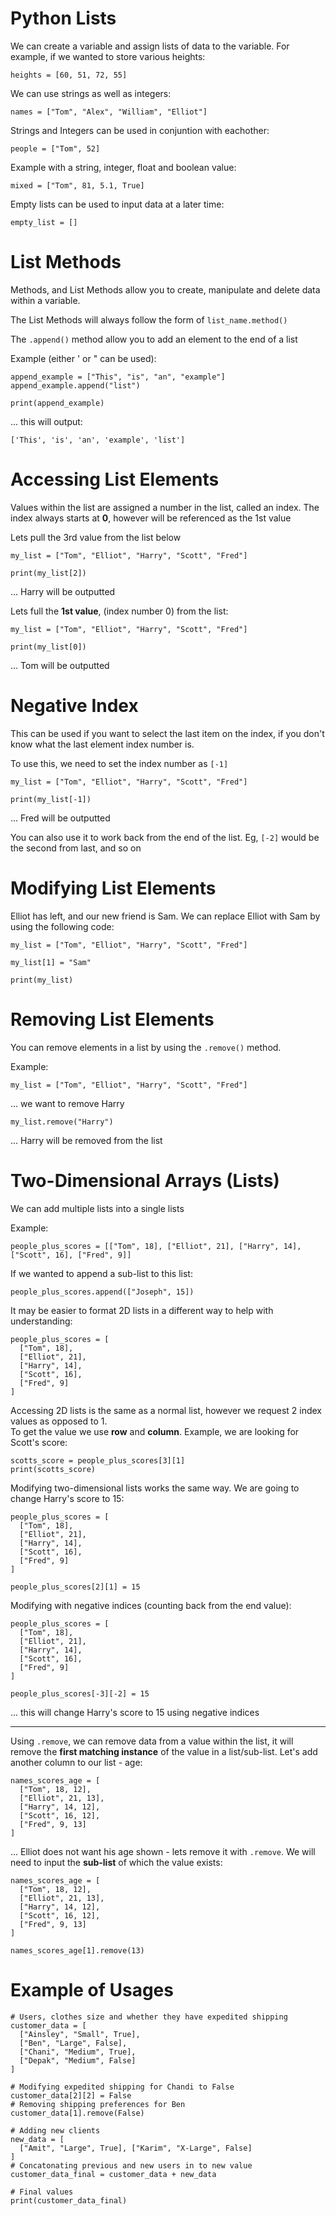 # Python Lists

We can create a variable and assign lists of data to the variable. For example, if we wanted to store various heights:

```
heights = [60, 51, 72, 55]
```

We can use strings as well as integers:

```
names = ["Tom", "Alex", "William", "Elliot"]
```

Strings and Integers can be used in conjuntion with eachother:
```
people = ["Tom", 52]
```

Example with a string, integer, float and boolean value:
```
mixed = ["Tom", 81, 5.1, True]
```

Empty lists can be used to input data at a later time:
```
empty_list = []
```

# List Methods

Methods, and List Methods allow you to create, manipulate and delete data within a variable.

The List Methods will always follow the form of `list_name.method()`

The `.append()` method allow you to add an element to the end of a list

Example (either ' or " can be used):

```
append_example = ["This", "is", "an", "example"]
append_example.append("list")

print(append_example)
```
... this will output:
```
['This', 'is', 'an', 'example', 'list']
```

# Accessing List Elements

Values within the list are assigned a number in the list, called an index. The index always starts at **0**, however will be referenced as the 1st value

Lets pull the 3rd value from the list below

```
my_list = ["Tom", "Elliot", "Harry", "Scott", "Fred"]

print(my_list[2])
```
... Harry will be outputted

Lets full the **1st value**, (index number 0) from the list:

```
my_list = ["Tom", "Elliot", "Harry", "Scott", "Fred"]

print(my_list[0])
```
... Tom will be outputted


# Negative Index

This can be used if you want to select the last item on the index, if you don't know what the last element index number is.

To use this, we need to set the index number as `[-1]`

```
my_list = ["Tom", "Elliot", "Harry", "Scott", "Fred"]

print(my_list[-1])
```
... Fred will be outputted

You can also use it to work back from the end of the list. Eg, `[-2]` would be the second from last, and so on


# Modifying List Elements

Elliot has left, and our new friend is Sam. We can replace Elliot with Sam by using the following code:

```
my_list = ["Tom", "Elliot", "Harry", "Scott", "Fred"]

my_list[1] = "Sam"

print(my_list)
```

# Removing List Elements

You can remove elements in a list by using the `.remove()` method.

Example:

```
my_list = ["Tom", "Elliot", "Harry", "Scott", "Fred"]
```
... we want to remove Harry

```
my_list.remove("Harry")
```
... Harry will be removed from the list


# Two-Dimensional Arrays (Lists)

We can add multiple lists into a single lists

Example:
```
people_plus_scores = [["Tom", 18], ["Elliot", 21], ["Harry", 14], ["Scott", 16], ["Fred", 9]]
```

If we wanted to append a sub-list to this list:

```
people_plus_scores.append(["Joseph", 15])
```

It may be easier to format 2D lists in a different way to help with understanding:
```
people_plus_scores = [
  ["Tom", 18],
  ["Elliot", 21],
  ["Harry", 14],
  ["Scott", 16],
  ["Fred", 9]
]
```

Accessing 2D lists is the same as a normal list, however we request 2 index values as opposed to 1.\
To get the value we use **row** and **column**. Example, we are looking for Scott's score:

```
scotts_score = people_plus_scores[3][1]
print(scotts_score)
```

Modifying two-dimensional lists works the same way. We are going to change Harry's score to 15:

```
people_plus_scores = [
  ["Tom", 18],
  ["Elliot", 21],
  ["Harry", 14],
  ["Scott", 16],
  ["Fred", 9]
]

people_plus_scores[2][1] = 15
```

Modifying with negative indices (counting back from the end value):

```
people_plus_scores = [
  ["Tom", 18],
  ["Elliot", 21],
  ["Harry", 14],
  ["Scott", 16],
  ["Fred", 9]
]

people_plus_scores[-3][-2] = 15
```
... this will change Harry's score to 15 using negative indices

___

Using `.remove`, we can remove data from a value within the list, it will remove the **first matching instance** of the value in a list/sub-list. Let's add another column to our list - age:

```
names_scores_age = [
  ["Tom", 18, 12],
  ["Elliot", 21, 13],
  ["Harry", 14, 12],
  ["Scott", 16, 12],
  ["Fred", 9, 13]
]
```
... Elliot does not want his age shown - lets remove it with `.remove`. We will need to input the **sub-list** of which the value exists:

```
names_scores_age = [
  ["Tom", 18, 12],
  ["Elliot", 21, 13],
  ["Harry", 14, 12],
  ["Scott", 16, 12],
  ["Fred", 9, 13]
]

names_scores_age[1].remove(13)
```

# Example of Usages

```
# Users, clothes size and whether they have expedited shipping
customer_data = [
  ["Ainsley", "Small", True],
  ["Ben", "Large", False],
  ["Chani", "Medium", True],
  ["Depak", "Medium", False]
]

# Modifying expedited shipping for Chandi to False
customer_data[2][2] = False
# Removing shipping preferences for Ben
customer_data[1].remove(False)

# Adding new clients
new_data = [
  ["Amit", "Large", True], ["Karim", "X-Large", False]
]
# Concatonating previous and new users in to new value
customer_data_final = customer_data + new_data

# Final values
print(customer_data_final)
```
